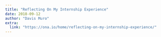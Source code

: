 ```yaml
---
title: "Reflecting On My Internship Experience"
date: 2018-09-12
author: "Davis Muro"
extra:
  link: "https://ona.io/home/reflecting-on-my-internship-experience/"
---
```

